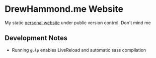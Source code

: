 DrewHammond.me Website
======================

My static [personal website](https://drewhammond.me) under public version control. Don't mind me

Development Notes
-----------------

- Running `gulp` enables LiveReload and automatic sass compilation
